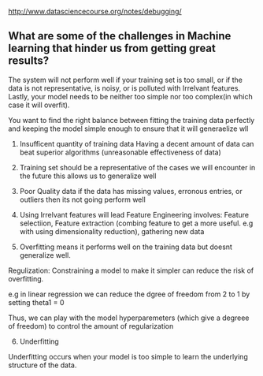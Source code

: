 
http://www.datasciencecourse.org/notes/debugging/


## What are some of the challenges in Machine learning that hinder us from getting great results? 

The system will not perform well if your training set is too small, or if the data is not representative, is noisy, or is polluted with Irrelvant features.
Lastly, your model needs to be neither too simple nor too complex(in which case it will overfit).

You want to find the right balance between fitting the training data perfectly and keeping the model simple enough to ensure that it will generaelize wll 

1. Insufficent quantity of training data 
	Having a decent amount of data can beat superior algorithms (unreasonable effectiveness of data)

2. Training set should be a representative of the cases we will encounter in the future 
	this allows us to generalize well 
3. Poor Quality data 
	if the data has missing values, erronous entries, or outliers then its not going perform well 

4. Using Irrelvant features will lead 
	Feature Engineering involves: Feature selectiion, Feature extraction (combing feature to get a more useful. e.g with using dimensionality reduction), gathering new data

5. Overfitting means it performs well on the training data but doesnt generalize well. 

 Regulization: Constraining a model to make it simpler can reduce the risk of overfitting. 

 e.g in linear regression we can reduce the dgree of freedom from 2 to 1 by setting theta1 = 0 

 Thus, we can play with the model hyperparemeters (which give a degreee of freedom) to control the amount of regularization

 6. Underfitting 

 Underfitting occurs when your model is too simple to learn the underlying structure of the data. 


 